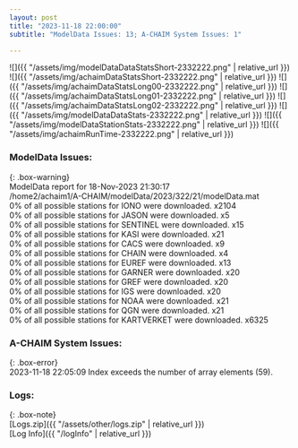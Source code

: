 ```yaml
---
layout: post
title: "2023-11-18 22:00:00"
subtitle: "ModelData Issues: 13; A-CHAIM System Issues: 1"

---
```


![]({{ "/assets/img/modelDataDataStatsShort-2332222.png" | relative_url }})
![]({{ "/assets/img/achaimDataStatsShort-2332222.png" | relative_url }})
![]({{ "/assets/img/achaimDataStatsLong00-2332222.png" | relative_url }})
![]({{ "/assets/img/achaimDataStatsLong01-2332222.png" | relative_url }})
![]({{ "/assets/img/achaimDataStatsLong02-2332222.png" | relative_url }})
![]({{ "/assets/img/modelDataDataStats-2332222.png" | relative_url }})
![]({{ "/assets/img/modelDataStationStats-2332222.png" | relative_url }})
![]({{ "/assets/img/achaimRunTime-2332222.png" | relative_url }})


### ModelData Issues:  
  
{: .box-warning}  
 ModelData report for 18-Nov-2023 21:30:17   
 /home2/achaim1/A-CHAIM/modelData/2023/322/21/modelData.mat   
 0% of all possible stations for IONO were downloaded. x2104   
 0% of all possible stations for JASON were downloaded. x5   
 0% of all possible stations for SENTINEL were downloaded. x15   
 0% of all possible stations for KASI were downloaded. x21   
 0% of all possible stations for CACS were downloaded. x9   
 0% of all possible stations for CHAIN were downloaded. x4   
 0% of all possible stations for EUREF were downloaded. x13   
 0% of all possible stations for GARNER were downloaded. x20   
 0% of all possible stations for GREF were downloaded. x20   
 0% of all possible stations for IGS were downloaded. x20   
 0% of all possible stations for NOAA were downloaded. x21   
 0% of all possible stations for QGN were downloaded. x21   
 0% of all possible stations for KARTVERKET were downloaded. x6325   
  
### A-CHAIM System Issues:  
  
{: .box-error}  
2023-11-18 22:05:09 Index exceeds the number of array elements (59).  

### Logs:  
  
{: .box-note}  
[Logs.zip]({{ "/assets/other/logs.zip" | relative_url }})  
[Log Info]({{ "/logInfo" | relative_url }})  
